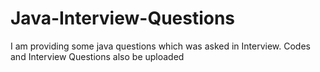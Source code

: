 # Java-Interview-Questions
I am providing some java questions which was asked in Interview.
Codes and Interview Questions also be uploaded
